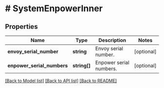 # # SystemEnpowerInner

## Properties

Name | Type | Description | Notes
------------ | ------------- | ------------- | -------------
**envoy_serial_number** | **string** | Envoy serial number. | [optional]
**enpower_serial_numbers** | **string[]** | Enpower serial numbers. | [optional]

[[Back to Model list]](../../README.md#models) [[Back to API list]](../../README.md#endpoints) [[Back to README]](../../README.md)
